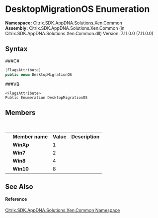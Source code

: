 # DesktopMigrationOS Enumeration
 

**Namespace:**&nbsp;<a href="N_Citrix_SDK_AppDNA_Solutions_Xen_Common">Citrix.SDK.AppDNA.Solutions.Xen.Common</a><br />**Assembly:**&nbsp;Citrix.SDK.AppDNA.Solutions.Xen.Common (in Citrix.SDK.AppDNA.Solutions.Xen.Common.dll) Version: 7.11.0.0 (7.11.0.0)

## Syntax

###C#
```csharp
[FlagsAttribute]
public enum DesktopMigrationOS
```

###VB
```vbnet
<FlagsAttribute>
Public Enumeration DesktopMigrationOS
```


## Members
&nbsp;<table><tr><th></th><th>Member name</th><th>Value</th><th>Description</th></tr><tr><td /><td target="F:Citrix.SDK.AppDNA.Solutions.Xen.Common.DesktopMigrationOS.WinXp">**WinXp**</td><td>1</td><td /></tr><tr><td /><td target="F:Citrix.SDK.AppDNA.Solutions.Xen.Common.DesktopMigrationOS.Win7">**Win7**</td><td>2</td><td /></tr><tr><td /><td target="F:Citrix.SDK.AppDNA.Solutions.Xen.Common.DesktopMigrationOS.Win8">**Win8**</td><td>4</td><td /></tr><tr><td /><td target="F:Citrix.SDK.AppDNA.Solutions.Xen.Common.DesktopMigrationOS.Win10">**Win10**</td><td>8</td><td /></tr></table>

## See Also


#### Reference
<a href="N_Citrix_SDK_AppDNA_Solutions_Xen_Common">Citrix.SDK.AppDNA.Solutions.Xen.Common Namespace</a><br />